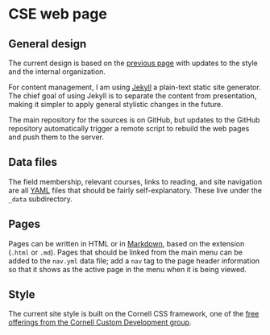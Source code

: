 # CSE web page

## General design

The current design is based on the
[previous page](http://blogs.cornell.edu/cseprogram)
with updates to the style and the internal organization.

For content management, I am using [Jekyll][jekyll] a plain-text
static site generator.  The chief goal of using Jekyll is to
separate the content from presentation, making it simpler to apply
general stylistic changes in the future.

The main repository for the sources is on GitHub, but updates to
the GitHub repository automatically trigger a remote script to
rebuild the web pages and push them to the server.

## Data files

The field membership, relevant courses, links to reading, and site
navigation are all [YAML][yaml] files that should be fairly self-explanatory.
These live under the `_data` subdirectory.

## Pages

Pages can be written in HTML or in [Markdown][markdown], based on the extension
(`.html` or `.md`).  Pages that should be linked from the main menu
can be added to the `nav.yml` data file; add a `nav` tag to the page
header information so that it shows as the active page in the menu
when it is being viewed.

## Style

The current site style is built on the Cornell CSS framework, one of the 
[free offerings from the Cornell Custom Development group][cwd-free].

[jekyll]: http://jekyllrb.com/
[markdown]: https://daringfireball.net/projects/markdown/
[yaml]: http://yaml.org/
[cwd-free]: http://www.it.cornell.edu/about/atsus/iws/rates.cfm
